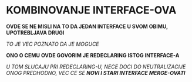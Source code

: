 # KOMBINOVANJE INTERFACE-OVA

**OVDE SE NE MISLI NA TO DA JEDAN INTERFACE U SVOM OBIMU, UPOTREBLJAVA DRUGI**

*TO JE VEC POZNATO DA JE MOGUCE*

**ONO O CEMU OVDE GOVORIM JE REDECLARING ISTOG INTERFACE-A**

*U TOM SLUCAJU PRI REDECLARING-U, NECE DOCI DO NEUTRALIZACIJE ONOG PREDHODNO, VEC CE SE **NOVI I STARI INTERFACE MERGE-OVATI***